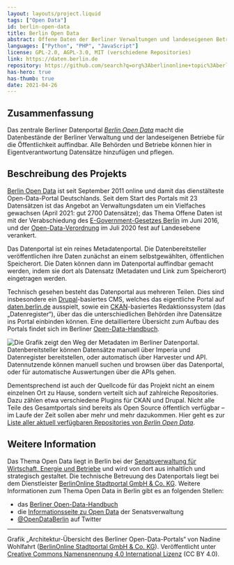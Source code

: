 ```yaml
---
layout: layouts/project.liquid
tags: ["Open Data"]
id: berlin-open-data
title: Berlin Open Data
abstract: Offene Daten der Berliner Verwaltungen und landeseigenen Betriebe
languages: ["Python", "PHP", "JavaScript"]
license: GPL-2.0, AGPL-3.0, MIT (verschiedene Repositories)
link: https://daten.berlin.de
repository: https://github.com/search?q=org%3Aberlinonline+topic%3Aberlinopendata
has-hero: true
has-thumb: true
date: 2021-04-26
---
```


## Zusammenfassung


Das zentrale Berliner Datenportal _[Berlin Open Data](https://daten.berlin.de)_ macht die Datenbestände der Berliner Verwaltung und der landeseigenen Betriebe für die Öffentlichkeit auffindbar.
Alle Behörden und Betriebe können hier in Eigentverantwortung Datensätze hinzufügen und pflegen.

## Beschreibung des Projekts

[Berlin Open Data](https://daten.berlin.de) ist seit September 2011 online und damit das dienstälteste Open-Data-Portal Deutschlands.
Seit dem Start des Portals mit 23 Datensätzen ist das Angebot an Verwaltungsdaten um ein Vielfaches gewachsen (April 2021: gut 2700 Datensätze); das Thema Offene Daten ist mit der Verabschiedung des [E-Government-Gesetzes Berlin](http://gesetze.berlin.de/jportal/?quelle=jlink&query=EGovG+BE&psml=bsbeprod.psml&max=true&aiz=true "Gesetz zur Förderung des E-Government (EGovG Bln)") im Juni 2016, und der [Open-Data-Verordnung](https://www.berlin.de/sen/wirtschaft/digitalisierung/open-data/verordnung/ "Verordnung zur Bereitstellung von allgemein zugänglichen Datenbeständen durch die Behörden der Berliner Verwaltung
(OpenDataV)") im Juli 2020 fest auf Landesebene verankert.

Das Datenportal ist ein reines Metadatenportal.
Die Datenbereitsteller veröffentlichen ihre Daten zunächst an einem selbstgewählten, öffentlichen Speicherort.
Die Daten können dann im Datenportal auffindbar gemacht werden, indem sie dort als Datensatz (Metadaten und Link zum Speicherort) eingetragen werden.

Technisch gesehen besteht das Datenportal aus mehreren Teilen.
Dies sind insbesondere ein [Drupal](https://www.drupal.org)-basiertes CMS, welches das eigentliche Portal auf [daten.berlin.de](https://daten.berlin.de "Berlin Open Data") ausspielt, sowie ein [CKAN](https://ckan.org)-basiertes Redaktionssystem (das „Datenregister“), über das die unterschiedlichen Behörden ihre Datensätze ins Portal einbinden können.
Eine detailliertere Übersicht zum Aufbau des Portals findet sich im Berliner [Open-Data-Handbuch](https://berlinonline.github.io/open-data-handbuch/#das-berliner-datenportal "Kapitel 'Das Berliner Datenportal' im Berliner Open-Data-Handbuch").

![Die Grafik zeigt den Weg der Metadaten im Berliner Datenportal. Datenbereitsteller können Datensätze manuell über Imperia und Datenregister bereitstellen, oder automatisch über Harvester und API. Datennutzende können manuell suchen und browsen über das Datenportal, oder für automatische Auswertungen über die APIs gehen.](/assets/images/projects/berlin-open-data_uebersicht.png "Architektur-Übersicht des Berliner Open-Data-Portals")

Dementsprechend ist auch der Quellcode für das Projekt nicht an einem einzelnen Ort zu Hause, sondern verteilt sich auf zahlreiche Repositories.
Dazu zählen etwa verschiedene Plugins für CKAN und Drupal.
Nicht alle Teile des Gesamtportals sind bereits als Open Source öffentlich verfügbar – im Laufe der Zeit sollen aber mehr und mehr dazukommen.
Hier geht es zur [Liste aller aktuell verfügbaren Repositories von _Berlin Open Data_](https://github.com/search?q=org%3Aberlinonline+topic%3Aberlinopendata).

## Weitere Information

Das Thema Open Data liegt in Berlin bei der [Senatsverwaltung für Wirtschaft, Energie und Betriebe](https://www.berlin.de/sen/web/) und wird von dort aus inhaltlich und strategisch gestaltet.
Die technische Betreuung des Datenportals liegt bei dem Dienstleister [BerlinOnline Stadtportal GmbH & Co. KG](https://www.berlinonline.net/).
Weitere Informationen zum Thema Open Data in Berlin gibt es an folgenden Stellen:

* das [Berliner Open-Data-Handbuch](https://berlinonline.github.io/open-data-handbuch/)
* die [Informationsseite zu Open Data](https://www.berlin.de/sen/web/) der Senatsverwaltung
* [@OpenDataBerlin](https://twitter.com/OpenDataBerlin "Berlin Open Data auf Twitter") auf Twitter

---

Grafik „Architektur-Übersicht des Berliner Open-Data-Portals“ von Nadine Wohlfahrt ([BerlinOnline Stadtportal GmbH & Co. KG](https://www.berlinonline.net/)). Veröffentlicht unter [Creative Commons Namensnennung 4.0 International Lizenz](https://creativecommons.org/licenses/by/4.0/deed.de) (CC BY 4.0).

